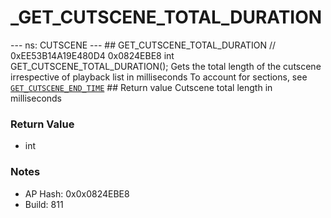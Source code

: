 # _GET_CUTSCENE_TOTAL_DURATION

--- ns: CUTSCENE --- ## GET_CUTSCENE_TOTAL_DURATION  // 0xEE53B14A19E480D4 0x0824EBE8 int GET_CUTSCENE_TOTAL_DURATION();  Gets the total length of the cutscene irrespective of playback list in milliseconds To account for sections, see [`GET_CUTSCENE_END_TIME`](#_0x971D7B15BCDBEF99)  ## Return value Cutscene total length in milliseconds

### Return Value
* int

### Notes
* AP Hash: 0x0x0824EBE8
* Build: 811

